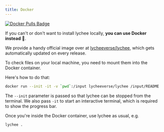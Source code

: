 ```yaml
---
title: Docker
---
```


<div>
    <a href="https://hub.docker.com/r/lycheeverse/lychee">
        <img src="https://img.shields.io/docker/pulls/lycheeverse/lychee?color=%23099cec&logo=Docker" alt="Docker Pulls Badge" />
    </a>
</div>

If you can't or don't want to install lychee locally, **you can use Docker
instead** 🐳.

We provide a handy official image over at [lycheeverse/lychee](https://hub.docker.com/r/lycheeverse/lychee),
which gets automatically updated on every release.


To check files on your local machine, you need to mount them into the Docker
container.

Here's how to do that:

```bash
docker run --init -it -v `pwd`:/input lycheeverse/lychee /input/README.md
```

The `--init` parameter is passed so that lychee can be stopped
from the terminal. We also pass `-it` to start an interactive terminal, which
is required to show the progress bar.

Once you're inside the Docker container, use lychee as usual, e.g.

```bash
lychee .
```
